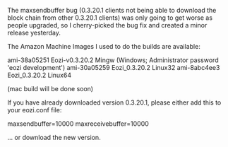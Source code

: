 The maxsendbuffer bug (0.3.20.1 clients not being able to download the block chain from other 0.3.20.1 clients) was only going to get
worse as people upgraded, so I cherry-picked the bug fix and created a minor release yesterday.

The Amazon Machine Images I used to do the builds are available:

  ami-38a05251   Eozi-v0.3.20.2 Mingw    (Windows; Administrator password 'eozi development')
  ami-30a05259   Eozi_0.3.20.2 Linux32
  ami-8abc4ee3   Eozi_0.3.20.2 Linux64

(mac build will be done soon)

If you have already downloaded version 0.3.20.1, please either add this to your eozi.conf file:

  maxsendbuffer=10000
  maxreceivebuffer=10000

... or download the new version.
